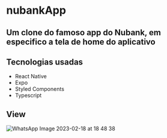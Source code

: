 # nubankApp

## Um clone do famoso app do Nubank, em especifico a tela de home do aplicativo

## Tecnologias usadas

- React Native
- Expo
- Styled Components
- Typescript

## View
![WhatsApp Image 2023-02-18 at 18 48 38](https://user-images.githubusercontent.com/91925011/219900973-4bb0c469-96c8-4969-a923-a30fd2569a01.jpeg)
